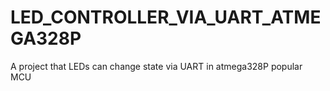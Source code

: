 # LED_CONTROLLER_VIA_UART_ATMEGA328P
A project that LEDs can change state via UART in atmega328P popular MCU 

